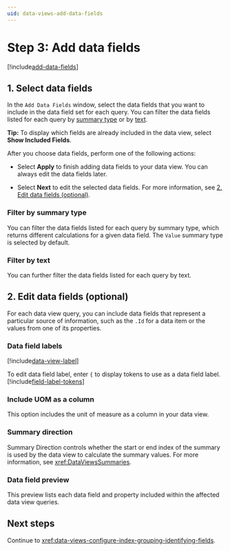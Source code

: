 ```yaml
---
uid: data-views-add-data-fields
---
```


# Step 3: Add data fields

[!include[add-data-fields](../../_includes/data-views-add-data-fields.md)]

## 1. Select data fields

In the `Add Data Fields` window, select the data fields that you want to include in the data field set for each query. You can filter the data fields listed for each query by [summary type](#filter-by-summary-type) or by [text](#filter-by-text).

**Tip:** To display which fields are already included in the data view, select **Show Included Fields**.

After you choose data fields, perform one of the following actions:

- Select **Apply** to finish adding data fields to your data view. You can always edit the data fields later.

- Select **Next** to edit the selected data fields. For more information, see [2. Edit data fields (optional)](#2-edit-data-fields-optional).

### Filter by summary type

You can filter the data fields listed for each query by summary type, which returns different calculations for a given data field. The `Value` summary type is selected by default.

### Filter by text

You can further filter the data fields listed for each query by text.  

## 2. Edit data fields (optional)

For each data view query, you can include data fields that represent a particular source of information, such as the `.Id` for a data item or the values from one of its properties.

### Data field labels

[!include[data-view-label](../../_includes/data-view-label.md)]

To edit data field label, enter `{` to display tokens to use as a data field label. [!include[field-label-tokens](../../_includes/data-view-field-label-tokens.md)]

### Include UOM as a column

This option includes the unit of measure as a column in your data view.

### Summary direction

Summary Direction controls whether the start or end index of the summary is used by the data view to calculate the summary values. For more information, see <xref:DataViewsSummaries>.

### Data field preview

This preview lists each data field and property included within the affected data view queries.

## Next steps

Continue to <xref:data-views-configure-index-grouping-identifying-fields>.